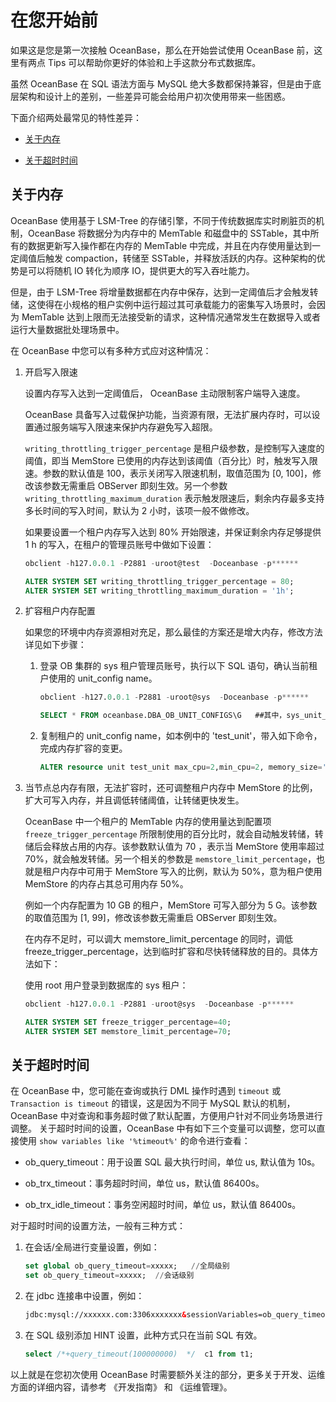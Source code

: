 # 在您开始前

如果这是您是第一次接触 OceanBase，那么在开始尝试使用 OceanBase 前，这里有两点 Tips 可以帮助你更好的体验和上手这款分布式数据库。

虽然 OceanBase 在 SQL 语法方面与 MySQL 绝大多数都保持兼容，但是由于底层架构和设计上的差别，一些差异可能会给用户初次使用带来一些困惑。

下面介绍两处最常见的特性差异：

* [关于内存](#关于内存)

* [关于超时时间](#关于超时时间)

## 关于内存

OceanBase 使用基于 LSM-Tree 的存储引擎，不同于传统数据库实时刷脏页的机制，OceanBase 将数据分为内存中的 MemTable 和磁盘中的 SSTable，其中所有的数据更新写入操作都在内存的 MemTable 中完成，并且在内存使用量达到一定阈值后触发 compaction，转储至 SSTable，并释放活跃的内存。这种架构的优势是可以将随机 IO 转化为顺序 IO，提供更大的写入吞吐能力。

但是，由于 LSM-Tree 将增量数据都在内存中保存，达到一定阈值后才会触发转储，这使得在小规格的租户实例中运行超过其可承载能力的密集写入场景时，会因为 MemTable 达到上限而无法接受新的请求，这种情况通常发生在数据导入或者运行大量数据批处理场景中。

在 OceanBase 中您可以有多种方式应对这种情况：

1. 开启写入限速

   设置内存写入达到一定阈值后， OceanBase 主动限制客户端导入速度。

   OceanBase 具备写入过载保护功能，当资源有限，无法扩展内存时，可以设置通过服务端写入限速来保护内存避免写入超限。

   `writing_throttling_trigger_percentage` 是租户级参数，是控制写入速度的阈值，即当 MemStore 已使用的内存达到该阈值（百分比）时，触发写入限速。参数的默认值是 100，表示关闭写入限速机制，取值范围为 [0, 100]，修改该参数无需重启 OBServer 即刻生效。另一个参数 `writing_throttling_maximum_duration` 表示触发限速后，剩余内存最多支持多长时间的写入时间，默认为 2 小时，该项一般不做修改。

   如果要设置一个租户内存写入达到 80% 开始限速，并保证剩余内存足够提供 1 h 的写入，在租户的管理员账号中做如下设置：

   ```sql
   obclient -h127.0.0.1 -P2881 -uroot@test  -Doceanbase -p******

   ALTER SYSTEM SET writing_throttling_trigger_percentage = 80; 
   ALTER SYSTEM SET writing_throttling_maximum_duration = '1h';
   ```

2. 扩容租户内存配置

   如果您的环境中内存资源相对充足，那么最佳的方案还是增大内存，修改方法详见如下步骤：

   1. 登录 OB 集群的 sys 租户管理员账号，执行以下 SQL 语句，确认当前租户使用的 unit_config name。

        ```sql
        obclient -h127.0.0.1 -P2881 -uroot@sys  -Doceanbase -p******

        SELECT * FROM oceanbase.DBA_OB_UNIT_CONFIGS\G   ##其中，sys_unit_config 是管控租户的配置，一般不做修改。本例中使用的租户 test，其 unit_config name 为 test_unit;
        ```

   2. 复制租户的 unit_config name，如本例中的 'test_unit'，带入如下命令，完成内存扩容的变更。

        ```sql
        ALTER resource unit test_unit max_cpu=2,min_cpu=2, memory_size='10G'; 
        ```

3. 当节点总内存有限，无法扩容时，还可调整租户内存中 MemStore 的比例，扩大可写入内存，并且调低转储阈值，让转储更快发生。

   OceanBase 中一个租户的 MemTable 内存的使用量达到配置项 `freeze_trigger_percentage` 所限制使用的百分比时，就会自动触发转储，转储后会释放占用的内存。该参数默认值为 70 ，表示当 MemStore 使用率超过 70%，就会触发转储。另一个相关的参数是 `memstore_limit_percentage`，也就是租户内存中可用于 MemStore 写入的比例，默认为 50%，意为租户使用 MemStore 的内存占其总可用内存 50%。

   例如一个内存配置为 10 GB 的租户，MemStore 可写入部分为 5 G。该参数的取值范围为 [1, 99]，修改该参数无需重启 OBServer 即刻生效。

   在内存不足时，可以调大 memstore_limit_percentage 的同时，调低freeze_trigger_percentage，达到临时扩容和尽快转储释放的目的。具体方法如下：

   使用 root 用户登录到数据库的 sys 租户：

    ```SQL
    obclient -h127.0.0.1 -P2881 -uroot@sys  -Doceanbase -p******

    ALTER SYSTEM SET freeze_trigger_percentage=40; 
    ALTER SYSTEM SET memstore_limit_percentage=70;
    ```

## 关于超时时间

在 OceanBase 中，您可能在查询或执行 DML 操作时遇到 `timeout` 或 `Transaction is timeout` 的错误，这是因为不同于 MySQL 默认的机制，OceanBase 中对查询和事务超时做了默认配置，方便用户针对不同业务场景进行调整。
关于超时时间的设置，OceanBase 中有如下三个变量可以调整，您可以直接使用 `show variables like '%timeout%'` 的命令进行查看：

* ob_query_timeout：用于设置 SQL 最大执行时间，单位 us, 默认值为 10s。

* ob_trx_timeout：事务超时时间，单位 us，默认值 86400s。

* ob_trx_idle_timeout：事务空闲超时时间，单位 us，默认值 86400s。

对于超时时间的设置方法，一般有三种方式：

1. 在会话/全局进行变量设置，例如：

    ```sql
    set global ob_query_timeout=xxxxx;   //全局级别
    set ob_query_timeout=xxxxx;  //会话级别
    ```

2. 在 jdbc 连接串中设置，例如：

    ```html
    jdbc:mysql://xxxxxx.com:3306xxxxxxx&sessionVariables=ob_query_timeout=60000000000,ob_trx_timeout=60000000000&xxxx
    ```

3. 在 SQL 级别添加 HINT 设置，此种方式只在当前 SQL 有效。

    ```sql
    select /*+query_timeout(100000000)  */  c1 from t1; 
    ```

以上就是在您初次使用 OceanBase 时需要额外关注的部分，更多关于开发、运维方面的详细内容，请参考 《开发指南》 和 《运维管理》。
